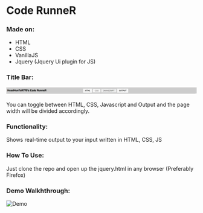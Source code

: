 # Code RunneR <br />
### Made on:
<ul>
    <li>HTML</li>
    <li>CSS</li>
    <li>VanillaJS</li>
    <li>Jquery (Jquery Ui plugin for JS)</li>
</ul>


### Title Bar:

![Title Bar](art/bar.png) <br><br>
You can toggle between HTML, CSS, Javascript and Output and the page width will be divided accordingly.


### Functionality:
<p>Shows real-time output to your input written in HTML, CSS, JS</p>

### How To Use:
<p>Just clone the repo and open up the jquery.html in any browser (Preferably Firefox)</p>


### Demo Walkhthrough:

![Demo](art/file.gif) 
